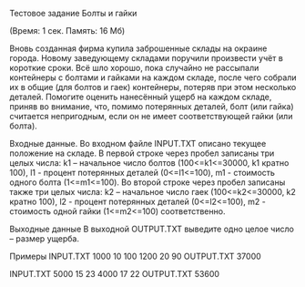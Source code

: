 Тестовое задание Болты и гайки

(Время: 1 сек. Память: 16 Мб)

Вновь созданная фирма купила заброшенные склады на окраине города. Новому заведующему складами поручили произвести учёт в короткие сроки. Всё шло хорошо, пока случайно не рассыпали контейнеры с болтами и гайками на каждом складе, после чего собрали их в общие (для болтов и гаек) контейнеры, потеряв при этом несколько деталей.
Помогите оценить нанесённый ущерб на каждом складе, приняв во внимание, что, помимо потерянных деталей, болт (или гайка) считается непригодным, если он не имеет соответствующей гайки (или болта).

Входные данные.
Во входном файле INPUT.TXT описано текущее положение на складе. В первой строке через пробел записаны три целых числа: 
k1 – начальное число болтов (100<=k1<=30000, k1 кратно 100),
l1 - процент потерянных деталей (0<=l1<=100),
m1 - стоимость одного болта (1<=m1<=100).
Во второй строке через пробел записаны также три целых числа:
k2 – начальное число гаек (100<=k2<=30000, k2 кратно 100),
l2 - процент потерянных деталей (0<=l2<=100),
m2 - стоимость одной гайки (1<=m2<=100) соответственно.

Выходные данные
В выходной OUTPUT.TXT выведите одно целое число – размер ущерба.

Примеры
INPUT.TXT
1000 10 100
1200 20 90
OUTPUT.TXT
37000

INPUT.TXT
5000 15 23
4000 17 22
OUTPUT.TXT
53600
